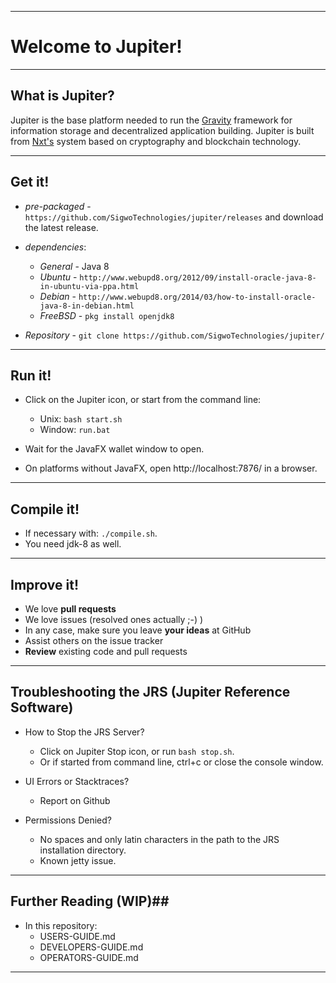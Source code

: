----
# Welcome to Jupiter! #

----
## What is Jupiter? ##
Jupiter is the base platform needed to run the [Gravity](https://github.com/SigwoTechnologies/jupiter-gravity) framework for information storage and decentralized application building. Jupiter is built from [Nxt's](https://nxt.org) system based on cryptography and blockchain technology.

----
## Get it! ##

  - *pre-packaged* - `https://github.com/SigwoTechnologies/jupiter/releases` and download the latest release.

  - *dependencies*:
    - *General* - Java 8
    - *Ubuntu* - `http://www.webupd8.org/2012/09/install-oracle-java-8-in-ubuntu-via-ppa.html`
    - *Debian* - `http://www.webupd8.org/2014/03/how-to-install-oracle-java-8-in-debian.html`
    - *FreeBSD* - `pkg install openjdk8`

  - *Repository* - `git clone https://github.com/SigwoTechnologies/jupiter/`
  
----
## Run it! ##

  - Click on the Jupiter icon, or start from the command line:
     - Unix: `bash start.sh`
     - Window: `run.bat`

  - Wait for the JavaFX wallet window to open.
  - On platforms without JavaFX, open http://localhost:7876/ in a browser.

----
## Compile it! ##

  - If necessary with: `./compile.sh`.
  - You need jdk-8 as well.

----
## Improve it! ##

  - We love **pull requests**
  - We love issues (resolved ones actually ;-) )
  - In any case, make sure you leave **your ideas** at GitHub
  - Assist others on the issue tracker
  - **Review** existing code and pull requests

----
## Troubleshooting the JRS (Jupiter Reference Software) ##

  - How to Stop the JRS Server?
    - Click on Jupiter Stop icon, or run `bash stop.sh`.
    - Or if started from command line, ctrl+c or close the console window.

  - UI Errors or Stacktraces?
    - Report on Github

  - Permissions Denied?
    - No spaces and only latin characters in the path to the JRS installation directory.
    - Known jetty issue.

----
## Further Reading (WIP)##

  - In this repository: 
    - USERS-GUIDE.md
    - DEVELOPERS-GUIDE.md
    - OPERATORS-GUIDE.md
    
----

